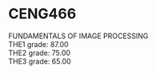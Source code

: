 # CENG466
FUNDAMENTALS OF IMAGE PROCESSING<br/>
THE1 grade: 87.00<br/>
THE2 grade: 75.00<br/>
THE3 grade: 65.00
